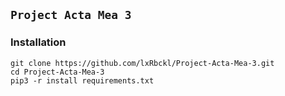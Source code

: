 ## `Project Acta Mea 3`

### Installation
```
git clone https://github.com/lxRbckl/Project-Acta-Mea-3.git
cd Project-Acta-Mea-3
pip3 -r install requirements.txt
```
